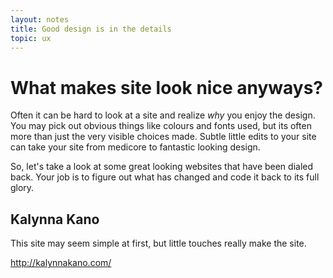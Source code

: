 ```yaml
---
layout: notes
title: Good design is in the details
topic: ux
---
```


# What makes site look nice anyways? 

Often it can be hard to look at a site and realize _why_ you enjoy the design. You may pick out obvious things like colours and fonts used, but its often more than just the very visible choices made. Subtle little edits to your site can take your site from medicore to fantastic looking design. 

So, let's take a look at some great looking websites that have been dialed back. Your job is to figure out what has changed and code it back to its full glory. 

## Kalynna Kano

This site may seem simple at first, but little touches really make the site.

<http://kalynnakano.com/>